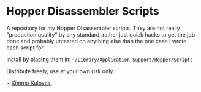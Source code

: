 Hopper Disassembler Scripts
===========================

A repository for my Hopper Disassembler scripts. They are not really
"production quality" by any standard, rather just quick hacks to get
the job done and probably untested on anything else than the one case
I wrote each script for.

Install by placing them in: `~/Library/Application Support/Hopper/Scripts`

Distribute freely, use at your own risk only.

~ [Kimmo Kulovesi](https://arkku.com/)

